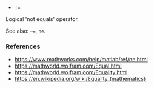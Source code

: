 * `!=`

Logical 'not equals' operator.

See also: `~=`, `ne`.

### References

* https://www.mathworks.com/help/matlab/ref/ne.html
* https://mathworld.wolfram.com/Equal.html
* https://mathworld.wolfram.com/Equality.html
* https://en.wikipedia.org/wiki/Equality_(mathematics)
